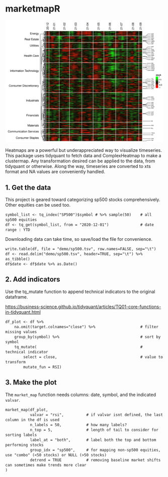 # marketmapR

<img src="https://raw.githubusercontent.com/akettring/marketmapR/main/demo/sp500.png">


Heatmaps are a powerful but underappreciated way to visualize timeseries.
This package uses tidyquant to fetch data and ComplexHeatmap to make a clustermap.
Any transformation desired can be applied to the data, from tidyquant or otherwise.
Along the way, timeseries are converted to xts format and NA values are conveniently handled.
 

## 1. Get the data
This project is geared toward categorizing sp500 stocks comprehensively.
Other equities can be used too.
```
symbol_list <- tq_index("SP500")$symbol # %>% sample(50)    # all sp500 equities
df <- tq_get(symbol_list, from = "2020-12-01")              # date range : YTD
```
Downloading data can take time, so save/load the file for convenience.
```
write.table(df, file = "demo/sp500.tsv", row.names=FALSE, sep="\t")
df <- read.delim("demo/sp500.tsv", header=TRUE, sep="\t") %>% as_tibble()
df$date <- df$date %>% as.Date()
```

## 2. Add indicators
Use the tq_mutate function to append technical indicators to the original dataframe.

https://business-science.github.io/tidyquant/articles/TQ01-core-functions-in-tidyquant.html
```
df_plot <- df %>%
    na.omit(target.colnames="close") %>%                    # filter missing values
    group_by(symbol) %>%                                    # sort by symbol
    tq_mutate(                                              # technical indicator
        select = close,                                     # value to transform
        mutate_fun = RSI)
```

## 3. Make the plot
The `market_map` function needs columns: date, symbol, and the indicated `valvar`.

```
market_map(df_plot,
           valvar = "rsi",          # if valvar isnt defined, the last column in the df is used
           n_labels = 50,           # how many labels?
           n_top = 5,               # length of tail to consider for sorting labels
           label_at = "both",       # label both the top and bottom performing stocks
           group_idx = "sp500",     # for mapping non-sp500 equities, use "combo" (<50 stocks) or NULL (>50 stocks)
           detrend = TRUE           # removing baseline market shifts can sometimes make trends more clear
)
```